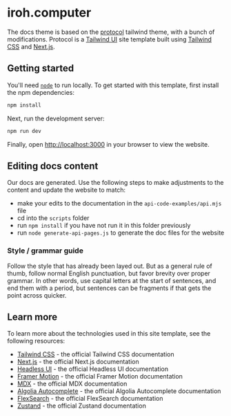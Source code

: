# iroh.computer

The docs theme is based on the [protocol](https://protocol.tailwindui.com) tailwind theme, with a bunch of modifications. Protocol is a [Tailwind UI](https://tailwindui.com) site template built using [Tailwind CSS](https://tailwindcss.com) and [Next.js](https://nextjs.org). 

## Getting started

You'll need [`node`](https://nodejs.org/) to run locally. To get started with this template, first install the npm dependencies:

```bash
npm install
```

Next, run the development server:

```bash
npm run dev
```

Finally, open [http://localhost:3000](http://localhost:3000) in your browser to view the website.

## Editing docs content
Our docs are generated. Use the following steps to make adjustments to the content and update the website to match:

- make your edits to the documentation in the `api-code-examples/api.mjs` file
- cd into the `scripts` folder
- run `npm install` if you have not run it in this folder previously
- run `node generate-api-pages.js` to generate the doc files for the website

### Style / grammar guide
Follow the style that has already been layed out. But as a general rule of thumb, follow normal English punctuation, but favor brevity over proper grammar. In other words, use capital letters at the start of sentences, and end them with a period, but sentences can be fragments if that gets the point across quicker.

## Learn more

To learn more about the technologies used in this site template, see the following resources:

- [Tailwind CSS](https://tailwindcss.com/docs) - the official Tailwind CSS documentation
- [Next.js](https://nextjs.org/docs) - the official Next.js documentation
- [Headless UI](https://headlessui.dev) - the official Headless UI documentation
- [Framer Motion](https://www.framer.com/docs/) - the official Framer Motion documentation
- [MDX](https://mdxjs.com/) - the official MDX documentation
- [Algolia Autocomplete](https://www.algolia.com/doc/ui-libraries/autocomplete/introduction/what-is-autocomplete/) - the official Algolia Autocomplete documentation
- [FlexSearch](https://github.com/nextapps-de/flexsearch) - the official FlexSearch documentation
- [Zustand](https://docs.pmnd.rs/zustand/getting-started/introduction) - the official Zustand documentation

